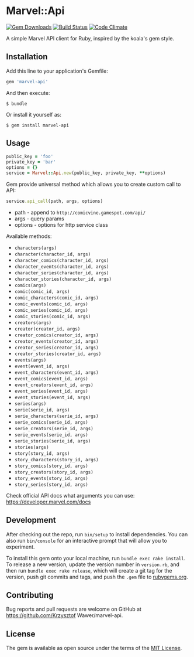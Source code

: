 # Marvel::Api

[![Gem Downloads](https://img.shields.io/gem/dt/marvel-api.svg)](https://rubygems.org/gems/marvel-api)
[![Build Status](https://travis-ci.org/comics-apps/marvel-api.svg?branch=master)](https://travis-ci.org/comics-apps/marvel-api)
[![Code Climate](https://codeclimate.com/github/comics-apps/marvel-api.svg)](https://codeclimate.com/github/comics-apps/marvel-api)

A simple Marvel API client for Ruby, inspired by the koala's gem style.

## Installation

Add this line to your application's Gemfile:

```ruby
gem 'marvel-api'
```

And then execute:

    $ bundle

Or install it yourself as:

    $ gem install marvel-api

## Usage

```ruby
public_key = 'foo'
private_key = 'bar'
options = {}
service = Marvel::Api.new(public_key, private_key, **options)
```
 
Gem provide universal method which allows you to create custom call to API:

```ruby
service.api_call(path, args, options)
```

* path - append to `http://comicvine.gamespot.com/api/`
* args - query params
* options - options for http service class

Available methods:

* `characters(args)`
* `character(character_id, args)`
* `character_comics(character_id, args)`
* `character_events(character_id, args)`
* `character_series(character_id, args)`
* `character_stories(character_id, args)`
* `comics(args)`
* `comic(comic_id, args)`
* `comic_characters(comic_id, args)`
* `comic_events(comic_id, args)`
* `comic_series(comic_id, args)`
* `comic_stories(comic_id, args)`
* `creators(args)`
* `creator(creator_id, args)`
* `creator_comics(creator_id, args)`
* `creator_events(creator_id, args)`
* `creator_series(creator_id, args)`
* `creator_stories(creator_id, args)`
* `events(args)`
* `event(event_id, args)`
* `event_characters(event_id, args)`
* `event_comics(event_id, args)`
* `event_creators(event_id, args)`
* `event_series(event_id, args)`
* `event_stories(event_id, args)`
* `series(args)`
* `serie(serie_id, args)`
* `serie_characters(serie_id, args)`
* `serie_comics(serie_id, args)`
* `serie_creators(serie_id, args)`
* `serie_events(serie_id, args)`
* `serie_stories(serie_id, args)`
* `stories(args)`
* `story(story_id, args)`
* `story_characters(story_id, args)`
* `story_comics(story_id, args)`
* `story_creators(story_id, args)`
* `story_events(story_id, args)`
* `story_series(story_id, args)`

Check official API docs what arguments you can use: https://developer.marvel.com/docs

## Development

After checking out the repo, run `bin/setup` to install dependencies. You can also run `bin/console` for an interactive prompt that will allow you to experiment.

To install this gem onto your local machine, run `bundle exec rake install`. To release a new version, update the version number in `version.rb`, and then run `bundle exec rake release`, which will create a git tag for the version, push git commits and tags, and push the `.gem` file to [rubygems.org](https://rubygems.org).

## Contributing

Bug reports and pull requests are welcome on GitHub at https://github.com/Krzysztof Wawer/marvel-api.


## License

The gem is available as open source under the terms of the [MIT License](http://opensource.org/licenses/MIT).

